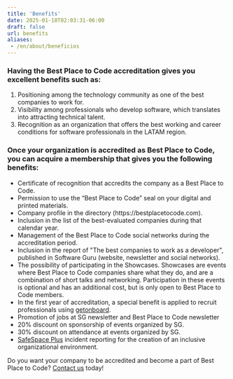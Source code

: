 ```yaml
---
title: 'Benefits'
date: 2025-01-18T02:03:31-06:00
draft: false
url: benefits
aliases:
 - /en/about/beneficios
---
```


<h3>Having the Best Place to Code accreditation gives you excellent benefits such as:</h3>

<ol>
	<li>Positioning among the technology community as one of the best companies to work for.</li>
	<li>Visibility among professionals who develop software, which translates into attracting technical talent.</li>
	<li>Recognition as an organization that offers the best working and career conditions for software professionals in the LATAM region.</li>
</ol>

<h3>Once your organization is accredited as Best Place to Code, you can acquire a membership that gives you the following benefits:</h3>

<ul>
	<li>Certificate of recognition that accredits the company as a Best Place to Code.</li>
	<li>Permission to use the “Best Place to Code” seal on your digital and printed materials.</li>
	<li>Company profile in the directory (https://bestplacetocode.com).</li>
	<li>Inclusion in the list of the best-evaluated companies during that calendar year.</li>
	<li>Management of the Best Place to Code social networks during the accreditation period.</li>
	<li>Inclusion in the report of "The best companies to work as a developer", published in Software Guru (website, newsletter and social networks).</li>
	<li>The possibility of participating in the Showcases. Showcases are events where Best Place to Code companies share what they do, and are a combination of short talks and networking. Participation in these events is optional and has an additional cost, but is only open to Best Place to Code members.</li>
	<li>In the first year of accreditation, a special benefit is applied to recruit professionals using <a href="https://www.getonbrd.com/">getonboard</a>.</li>
	<li>Promotion of jobs at SG newsletter and Best Place to Code newsletter</li>
	<li>20% discount on sponsorship of events organized by SG.</li>
	<li>30% discount on attendance at events organized by SG.</li>
	<li><a href="https://safespace.global/">SafeSpace Plus</a> incident reporting for the creation of an inclusive organizational environment.</li>
</ul>

<p>Do you want your company to be accredited and become a part of Best Place to Code? <a href="https://bestplacetocode.com/about/contacto">Contact us</a> today!</p>

